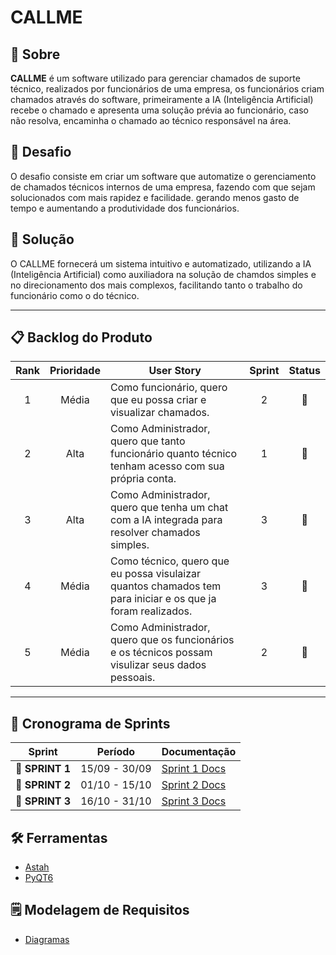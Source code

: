 # CALLME

## 📕 Sobre 

**CALLME** é um software utilizado para gerenciar chamados de suporte técnico, realizados por funcionários de uma empresa, os funcionários criam chamados através do software, primeiramente a IA (Inteligência Artificial) recebe o chamado e apresenta uma solução prévia ao funcionário, caso não resolva, encaminha o chamado ao técnico responsável na área.


## 🏅 Desafio <a id="desafio"></a>

O desafio consiste em criar um software que automatize o gerenciamento de chamados técnicos internos de uma empresa, fazendo com que sejam solucionados com mais rapidez e facilidade. gerando menos gasto de tempo e aumentando a produtividade dos funcionários.

## 🏅 Solução <a id="solucao"></a>

O CALLME fornecerá um sistema intuitivo e automatizado, utilizando a IA (Inteligência Artificial) como auxiliadora na solução de chamdos simples e no direcionamento dos mais complexos, facilitando tanto o trabalho do funcionário como o do técnico. 

---

## 📋 Backlog do Produto <a id="backlog"></a>

| Rank | Prioridade | User Story                                                                                                                                                                                                     | Sprint | Status |
| :--: | :--------: | -------------------------------------------------------------------------------------------------------------------------------------------------------------------------------------------------------------- | :----: | :----: |
|   1  |    Média    | Como funcionário, quero que eu possa criar e visualizar chamados.                                                                                                                                              |    2   |    🔄   |
|   2  |    Alta    | Como Administrador, quero que tanto funcionário quanto técnico tenham acesso com sua própria conta.                                                                                                            |    1   |    🔄   |
|   3  |    Alta    | Como Administrador, quero que tenha um chat com a IA integrada para resolver chamados simples.                                                                                                                 |    3   |    🔄   |
|   4  |    Média    | Como técnico, quero que eu possa visulaizar quantos chamados tem para iniciar e os que ja foram realizados.                                                                                                    |    3   |    🔄   |
|   5  |    Média    | Como Administrador, quero que os funcionários e os técnicos possam visulizar seus dados pessoais.                                                                                                              |    2   |    🔄   |

---

## 📅 Cronograma de Sprints <a id="sprint"></a>

| Sprint          |    Período    | Documentação                                     |
| --------------- | :-----------: | ------------------------------------------------ |
| 🔖 **SPRINT 1** | 15/09 - 30/09 | [Sprint 1 Docs](https://github.com/Devluisgsouza/Projeto_Academico/blob/main/sprints/sprint1.docx) |
| 🔖 **SPRINT 2** | 01/10 - 15/10 | [Sprint 2 Docs](link) |
| 🔖 **SPRINT 3** | 16/10 - 31/10 | [Sprint 3 Docs](link) |


## 🛠 Ferramentas

- [Astah](https://astah.net/products/astah-uml/)
- [PyQT6](https://pypi.org/project/PyQt6/)


## 🗒️ Modelagem de Requisitos

- [Diagramas](https://github.com/Devluisgsouza/Projeto_Academico/blob/main/Diagrama_de_caso_de_uso.asta)




